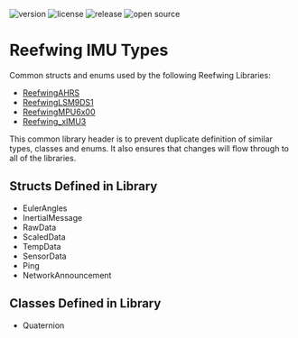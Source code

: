![version](https://img.shields.io/github/v/tag/Reefwing-Software/Reefwing-imuTypes) ![license](https://img.shields.io/badge/license-MIT-green) ![release](https://img.shields.io/github/release-date/Reefwing-Software/Reefwing-imuTypes?color="red") ![open source](https://badgen.net/badge/open/source/blue?icon=github)

# Reefwing IMU Types
 
 Common structs and enums used by the following Reefwing Libraries:

 - [ReefwingAHRS](https://github.com/Reefwing-Software/Reefwing-AHRS)
 - [ReefwingLSM9DS1](https://github.com/Reefwing-Software/Reefwing-LSM9DS1)
 - [ReefwingMPU6x00](https://github.com/Reefwing-Software/MPU6x00)
 - [Reefwing_xIMU3](https://github.com/Reefwing-Software)

 This common library header is to prevent duplicate definition of similar types, classes and enums. It also ensures that changes will flow through to all of the libraries.

## Structs Defined in Library

- EulerAngles
- InertialMessage
- RawData
- ScaledData
- TempData
- SensorData
- Ping
- NetworkAnnouncement

## Classes Defined in Library

- Quaternion
